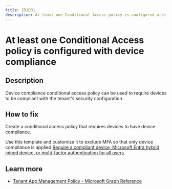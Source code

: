 ```yaml
---
title: ID1001
description: At least one Conditional Access policy is configured with device compliance
---
```

# At least one Conditional Access policy is configured with device compliance

## Description

Device compliance conditional access policy can be used to require devices to be compliant with the tenant's security configuration.

## How to fix

Create a conditional access policy that requires devices to have device compliance.

Use this template and customize it to exclude MFA so that only device compliance is applied [Require a compliant device, Microsoft Entra hybrid joined device, or multi-factor authentication for all users](https://learn.microsoft.com/entra/identity/conditional-access/howto-conditional-access-policy-compliant-device).

## Learn more

* [Tenant App Management Policy - Microsoft Graph Reference](https://learn.microsoft.com/graph/api/resources/tenantappmanagementpolicy?view=graph-rest-1.0)
